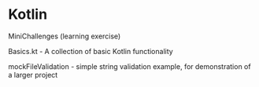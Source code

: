 # Kotlin

MiniChallenges (learning exercise)

Basics.kt - A collection of basic Kotlin functionality

mockFileValidation - simple string validation example, for demonstration of a larger project
